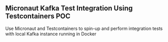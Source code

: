 ## Micronaut Kafka Test Integration Using Testcontainers POC
Use Micronaut and Testcontainers to spin-up and perform integration tests with local Kafka instance running in Docker
